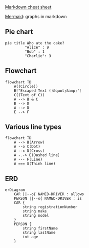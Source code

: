 
[Markdown cheat sheet](https://github.com/adam-p/markdown-here/wiki/Markdown-Cheatsheet)

[Mermaid](https://mermaid-js.github.io/mermaid/#/): graphs in markdown

<!-- > :warning: __If you're reading this on github and they [still](https://github.community/t/feature-request-support-mermaid-markdown-graph-diagrams-in-md-files/1922) haven't implemented mermaid support
> consider installing [one of these extensions](https://chrome.google.com/webstore/search/mermaid%20diagram).__ -->

## Pie chart

```mermaid
pie title Who ate the cake?
         "Alice" : 9
         "Bob" : 1
         "Charlie": 3

```

## Flowchart

```mermaid
flowchart TD
    A((Circle))
    B["Escaped Text ()&quot;&amp;"]
    C((Text of C))
    A --> B & C
    B --> D
    A --> D
    E --> F
```

## Various line types

```mermaid
flowchart TD
    A --> B(Arrow)
    A --o C(Dot)
    A --x D(Cross)
    A -.-> E(Dashed line)
    A --- F(Line)
    A === G(Think line)
```

## ERD

```mermaid
erDiagram
    CAR ||--o{ NAMED-DRIVER : allows
    PERSON ||--o{ NAMED-DRIVER : is
    CAR {
        string registrationNumber
        string make
        string model
    }
    PERSON {
        string firstName
        string lastName
        int age
    }
```